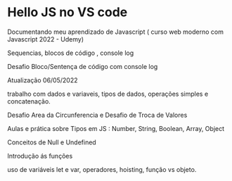 # Hello JS no VS code

Documentando meu aprendizado de Javascript ( curso web moderno com Javascript 2022 - Udemy)

Sequencias, blocos de código , console log

Desafio Bloco/Sentença de código com console log

Atualização 06/05/2022

trabalho com dados e variaveis, tipos de dados, operações simples e concatenação.

Desafio Area da  Circunferencia e Desafio de Troca de Valores

Aulas e prática sobre Tipos em JS : Number, String, Boolean, Array, Object

Conceitos de Null e Undefined

Introdução ás funções

uso de variáveis let e var, operadores, hoisting, função vs objeto. 

